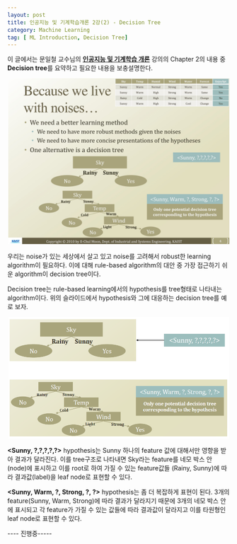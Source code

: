 ```yaml
---
layout: post
title: 인공지능 및 기계학습개론 2강(2) - Decision Tree
category: Machine Learning
tag: [ ML Introduction, Decision Tree]
---
```

이 글에서는 문일철 교수님의 <b>[인공지능 및 기계학습 개론](https://www.edwith.org/machinelearning1_17)</b>  강의의 Chapter 2의 내용 중 <b>Decision tree</b>를 요약하고 필요한 내용을 보충설명한다.

<p align="center">
	<img src="https://github.com/dswwfg/dswwfg.github.io/blob/master/public/post_img/week2/IE661-Week 2-Part 2-icmoon-ver-1-04.jpg?raw=true" width="500">
</p>

우리는 noise가 있는 세상에서 살고 있고 noise를 고려해서 robust한 learning algorithm이 필요하다. 이에 대해 rule-based algorithm의 대안 중 가장 접근하기 쉬운 algorithm이 decision tree이다. 

Decision tree는 rule-based learning에서의 hypothesis를 tree형태로 나타내는 algorithm이다. 위의 슬라이드에서 hypothesis와 그에 대응하는 decision tree를 예로 보자.

<p align="center">
	<img src="https://github.com/dswwfg/dswwfg.github.io/blob/master/public/post_img/week2/decision_tree_corresponding_hypothesis.PNG?raw=true" width="500">
</p>

<b><Sunny, ?,?,?,?,?></b> hypothesis는 Sunny 하나의 feature 값에 대해서만 영향을 받아 결과가 달라진다. 이를 tree구조로 나타내면 Sky라는 feature를 네모 박스 안(node)에 표시하고 이를 root로 하여 가질 수 있는 feature값들 (Rainy, Sunny)에 따라 결과값(label)을 leaf node로 표현할 수 있다. 

<b><Sunny, Warm, ?, Strong, ?, ?></b> hypothesis는 좀 더 복잡하게 표현이 된다. 3개의 feature(Sunny, Warm, Strong)에 따라 결과가 달라지기 때문에 3개의 네모 박스 안에 표시되고 각 feature가 가질 수 있는 값들에 따라 결과값이 달라지고 이를 타원형인 leaf node로 표현할 수 있다.

---- 진행중-----

